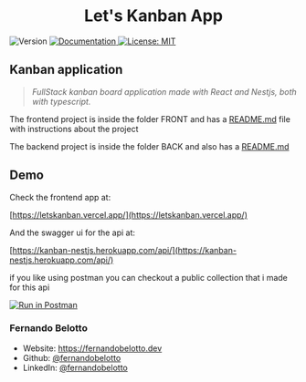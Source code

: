 <h1 align="center">Let's Kanban App </h1>
<p>
  <img alt="Version" src="https://img.shields.io/badge/version-1.0.0-blue.svg?cacheSeconds=2592000" />
  <a href="https://github.com/fernandobelotto/kanban/wiki/Documentation" target="_blank">
    <img alt="Documentation" src="https://img.shields.io/badge/documentation-yes-brightgreen.svg" />
  </a>
  <a href="#" target="_blank">
    <img alt="License: MIT" src="https://img.shields.io/badge/License-MIT-yellow.svg" />
  </a>
</p>

## Kanban application

> *FullStack kanban board application made with React and Nestjs, both with typescript.*

The frontend project is inside the folder FRONT and has a [README.md](./FRONT/README.md) file with instructions about the project

The backend project is inside the folder BACK and also has a [README.md](./BACK/README.md)

## Demo

Check the frontend app at:

[https://letskanban.vercel.app/](https://letskanban.vercel.app/)

And the swagger ui for the api at:

[https://kanban-nestjs.herokuapp.com/api/](https://kanban-nestjs.herokuapp.com/api/)

if you like using postman you can checkout a public collection that i made for this api

[![Run in Postman](https://run.pstmn.io/button.svg)](https://app.getpostman.com/run-collection/16002553-2a8a08a6-3813-4663-8dbd-3588df467d4d?action=collection%2Ffork&collection-url=entityId%3D16002553-2a8a08a6-3813-4663-8dbd-3588df467d4d%26entityType%3Dcollection%26workspaceId%3Dcee52d25-4064-44ab-a675-67e1ec38a5d3)


### Fernando Belotto

- Website: https://fernandobelotto.dev
- Github: [@fernandobelotto](https://github.com/fernandobelotto)
- LinkedIn: [@fernandobelotto](https://linkedin.com/in/fernandobelotto)
